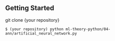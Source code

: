 ## Getting Started

git clone {your repository}

	$ (your repository) python ml-theory-python/04-ann/artificial_neural_network.py